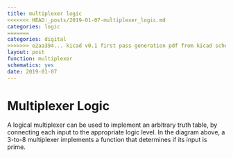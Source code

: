 ```yaml
---
title: multiplexer logic
<<<<<<< HEAD:_posts/2019-01-07-multiplexer_logic.md
categories: logic
=======
categories: digital
>>>>>>> e2aa394... kicad v0.1 first pass generation pdf from kicad schematics still fail one sheet generation:rsc/txt/multiplexer_logic.md
layout: post
function: multiplexer
schematics: yes
date: 2019-01-07
---
```


# Multiplexer Logic

A logical multiplexer can be used to implement an arbitrary truth table, by connecting each input to the appropriate logic level.
In the diagram above, a 3-to-8 multiplexer implements a function that determines if its input is prime.
